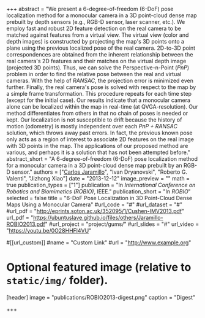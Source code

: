 +++
abstract = "We present a 6-degree-of-freedom (6-DoF) pose localization method for a monocular camera in a 3D point-cloud dense map prebuilt by depth sensors (e.g., RGB-D sensor, laser scanner, etc.). We employ fast and robust 2D feature detection on the real camera to be matched against features from a virtual view. The virtual view (color and depth images) is constructed by projecting the map's 3D points onto a plane using the previous localized pose of the real camera. 2D-to-3D point correspondences are obtained from the inherent relationship between the real camera's 2D features and their matches on the virtual depth image (projected 3D points). Thus, we can solve the Perspective-n-Point (*PnP*) problem in order to find  the relative pose between the real and virtual cameras. With the help of *RANSAC*, the projection error is minimized even further. Finally, the real camera's pose is solved with respect to the map by a simple frame transformation. This procedure repeats for each time step (except for the initial case). Our results indicate that a monocular camera alone can be localized within the map in real-time (at QVGA-resolution). Our method differentiates from others in that no chain of poses is needed or kept. Our localization is not susceptible to drift because the history of motion (odometry) is mostly independent over each *PnP + RANSAC* solution, which throws away past errors. In fact, the previous known pose only acts as a region of interest to associate 2D features on the real image with 3D points in the map. The applications of our proposed method are various, and perhaps it is a solution that has not been attempted before."
abstract_short = "A 6-degree-of-freedom (6-DoF) pose localization method for a monocular camera in a 3D point-cloud dense map prebuilt by an RGB-D sensor."
authors = ["[Carlos Jaramillo](http://me.vision2pi.com)", "Ivan Dryanovski", "Roberto G. Valenti", "Jizhong Xiao"]
date = "2013-12-12"
image_preview = ""
math = true
publication_types = ["1"]
publication = "In *International Conference on Robotics and Biomimetics (ROBIO)*, IEEE."
publication_short = "In *ROBIO*"
selected = false
title = "6-DoF Pose Localization in 3D Point-Cloud Dense Maps Using a Monocular Camera"
#url_code = "#"
#url_dataset = "#"
#url_pdf = "http://eprints.soton.ac.uk/352095/1/Cushen-IMV2013.pdf"
url_pdf = "https://ubuntuslave.github.io/files/others/Jaramillo-ROBIO2013.pdf"
#url_project = "project/gums/"
#url_slides = "#"
url_video = "https://youtu.be/0O28HHFl4VU"

#[[url_custom]]
#name = "Custom Link"
#url = "http://www.example.org"

# Optional featured image (relative to `static/img/` folder).
[header]
image = "publications/ROBIO2013-digest.png"
caption = "Digest"

+++